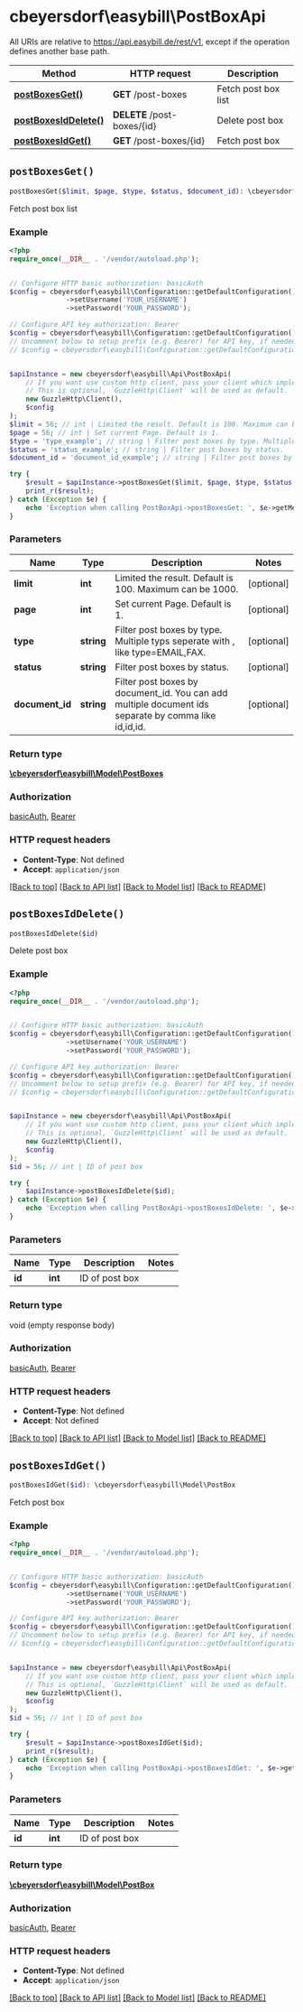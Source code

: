 # cbeyersdorf\easybill\PostBoxApi

All URIs are relative to https://api.easybill.de/rest/v1, except if the operation defines another base path.

| Method | HTTP request | Description |
| ------------- | ------------- | ------------- |
| [**postBoxesGet()**](PostBoxApi.md#postBoxesGet) | **GET** /post-boxes | Fetch post box list |
| [**postBoxesIdDelete()**](PostBoxApi.md#postBoxesIdDelete) | **DELETE** /post-boxes/{id} | Delete post box |
| [**postBoxesIdGet()**](PostBoxApi.md#postBoxesIdGet) | **GET** /post-boxes/{id} | Fetch post box |


## `postBoxesGet()`

```php
postBoxesGet($limit, $page, $type, $status, $document_id): \cbeyersdorf\easybill\Model\PostBoxes
```

Fetch post box list

### Example

```php
<?php
require_once(__DIR__ . '/vendor/autoload.php');


// Configure HTTP basic authorization: basicAuth
$config = cbeyersdorf\easybill\Configuration::getDefaultConfiguration()
              ->setUsername('YOUR_USERNAME')
              ->setPassword('YOUR_PASSWORD');

// Configure API key authorization: Bearer
$config = cbeyersdorf\easybill\Configuration::getDefaultConfiguration()->setApiKey('Authorization', 'YOUR_API_KEY');
// Uncomment below to setup prefix (e.g. Bearer) for API key, if needed
// $config = cbeyersdorf\easybill\Configuration::getDefaultConfiguration()->setApiKeyPrefix('Authorization', 'Bearer');


$apiInstance = new cbeyersdorf\easybill\Api\PostBoxApi(
    // If you want use custom http client, pass your client which implements `GuzzleHttp\ClientInterface`.
    // This is optional, `GuzzleHttp\Client` will be used as default.
    new GuzzleHttp\Client(),
    $config
);
$limit = 56; // int | Limited the result. Default is 100. Maximum can be 1000.
$page = 56; // int | Set current Page. Default is 1.
$type = 'type_example'; // string | Filter post boxes by type. Multiple typs seperate with , like type=EMAIL,FAX.
$status = 'status_example'; // string | Filter post boxes by status.
$document_id = 'document_id_example'; // string | Filter post boxes by document_id. You can add multiple document ids separate by comma like id,id,id.

try {
    $result = $apiInstance->postBoxesGet($limit, $page, $type, $status, $document_id);
    print_r($result);
} catch (Exception $e) {
    echo 'Exception when calling PostBoxApi->postBoxesGet: ', $e->getMessage(), PHP_EOL;
}
```

### Parameters

| Name | Type | Description  | Notes |
| ------------- | ------------- | ------------- | ------------- |
| **limit** | **int**| Limited the result. Default is 100. Maximum can be 1000. | [optional] |
| **page** | **int**| Set current Page. Default is 1. | [optional] |
| **type** | **string**| Filter post boxes by type. Multiple typs seperate with , like type&#x3D;EMAIL,FAX. | [optional] |
| **status** | **string**| Filter post boxes by status. | [optional] |
| **document_id** | **string**| Filter post boxes by document_id. You can add multiple document ids separate by comma like id,id,id. | [optional] |

### Return type

[**\cbeyersdorf\easybill\Model\PostBoxes**](../Model/PostBoxes.md)

### Authorization

[basicAuth](../../README.md#basicAuth), [Bearer](../../README.md#Bearer)

### HTTP request headers

- **Content-Type**: Not defined
- **Accept**: `application/json`

[[Back to top]](#) [[Back to API list]](../../README.md#endpoints)
[[Back to Model list]](../../README.md#models)
[[Back to README]](../../README.md)

## `postBoxesIdDelete()`

```php
postBoxesIdDelete($id)
```

Delete post box

### Example

```php
<?php
require_once(__DIR__ . '/vendor/autoload.php');


// Configure HTTP basic authorization: basicAuth
$config = cbeyersdorf\easybill\Configuration::getDefaultConfiguration()
              ->setUsername('YOUR_USERNAME')
              ->setPassword('YOUR_PASSWORD');

// Configure API key authorization: Bearer
$config = cbeyersdorf\easybill\Configuration::getDefaultConfiguration()->setApiKey('Authorization', 'YOUR_API_KEY');
// Uncomment below to setup prefix (e.g. Bearer) for API key, if needed
// $config = cbeyersdorf\easybill\Configuration::getDefaultConfiguration()->setApiKeyPrefix('Authorization', 'Bearer');


$apiInstance = new cbeyersdorf\easybill\Api\PostBoxApi(
    // If you want use custom http client, pass your client which implements `GuzzleHttp\ClientInterface`.
    // This is optional, `GuzzleHttp\Client` will be used as default.
    new GuzzleHttp\Client(),
    $config
);
$id = 56; // int | ID of post box

try {
    $apiInstance->postBoxesIdDelete($id);
} catch (Exception $e) {
    echo 'Exception when calling PostBoxApi->postBoxesIdDelete: ', $e->getMessage(), PHP_EOL;
}
```

### Parameters

| Name | Type | Description  | Notes |
| ------------- | ------------- | ------------- | ------------- |
| **id** | **int**| ID of post box | |

### Return type

void (empty response body)

### Authorization

[basicAuth](../../README.md#basicAuth), [Bearer](../../README.md#Bearer)

### HTTP request headers

- **Content-Type**: Not defined
- **Accept**: Not defined

[[Back to top]](#) [[Back to API list]](../../README.md#endpoints)
[[Back to Model list]](../../README.md#models)
[[Back to README]](../../README.md)

## `postBoxesIdGet()`

```php
postBoxesIdGet($id): \cbeyersdorf\easybill\Model\PostBox
```

Fetch post box

### Example

```php
<?php
require_once(__DIR__ . '/vendor/autoload.php');


// Configure HTTP basic authorization: basicAuth
$config = cbeyersdorf\easybill\Configuration::getDefaultConfiguration()
              ->setUsername('YOUR_USERNAME')
              ->setPassword('YOUR_PASSWORD');

// Configure API key authorization: Bearer
$config = cbeyersdorf\easybill\Configuration::getDefaultConfiguration()->setApiKey('Authorization', 'YOUR_API_KEY');
// Uncomment below to setup prefix (e.g. Bearer) for API key, if needed
// $config = cbeyersdorf\easybill\Configuration::getDefaultConfiguration()->setApiKeyPrefix('Authorization', 'Bearer');


$apiInstance = new cbeyersdorf\easybill\Api\PostBoxApi(
    // If you want use custom http client, pass your client which implements `GuzzleHttp\ClientInterface`.
    // This is optional, `GuzzleHttp\Client` will be used as default.
    new GuzzleHttp\Client(),
    $config
);
$id = 56; // int | ID of post box

try {
    $result = $apiInstance->postBoxesIdGet($id);
    print_r($result);
} catch (Exception $e) {
    echo 'Exception when calling PostBoxApi->postBoxesIdGet: ', $e->getMessage(), PHP_EOL;
}
```

### Parameters

| Name | Type | Description  | Notes |
| ------------- | ------------- | ------------- | ------------- |
| **id** | **int**| ID of post box | |

### Return type

[**\cbeyersdorf\easybill\Model\PostBox**](../Model/PostBox.md)

### Authorization

[basicAuth](../../README.md#basicAuth), [Bearer](../../README.md#Bearer)

### HTTP request headers

- **Content-Type**: Not defined
- **Accept**: `application/json`

[[Back to top]](#) [[Back to API list]](../../README.md#endpoints)
[[Back to Model list]](../../README.md#models)
[[Back to README]](../../README.md)

